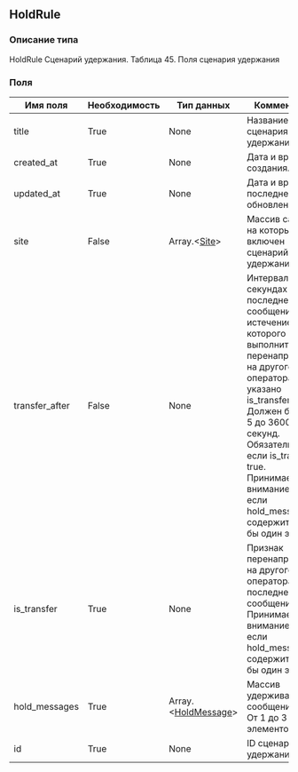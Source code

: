 
## HoldRule

### Описание типа
HoldRule
Сценарий удержания.
Таблица 45. Поля сценария удержания


### Поля

| Имя поля | Необходимость | Тип данных | Комментарий |
|---|---|---|---|
|title|True|None|Название сценария удержания.<br/>|
|created_at|True|None|Дата и время создания.<br/>|
|updated_at|True|None|Дата и время последнего обновления.<br/>|
|site|False|Array.<[Site](/docs/types/Site.md)>|Массив сайтов, на которых включен сценарий удержания.<br/>|
|transfer_after|False|None|Интервал в секундах после последнего сообщения, по истечение которого выполнить перенаправление на другого оператора, если указано is_transfer.<br/>Должен быть от 5 до 3600 секунд.<br/>Обязательно, если is_transfer = true.<br/>Принимается во внимание, только если hold_messages содержит хотя бы один элемент.<br/>|
|is_transfer|True|None|Признак перенаправления на другого оператора после последнего сообщения.<br/>Принимается во внимание, только если hold_messages содержит хотя бы один элемент.<br/>|
|hold_messages|True|Array.<[HoldMessage](/docs/types/HoldMessage.md)>|Массив удерживающих сообщений.<br/>От 1 до 3 элементов. <br/>|
|id|True|None|ID сценария удержания.<br/>|
